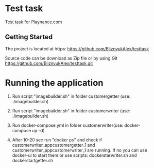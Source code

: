 # Test task

Test task for Playnance.com

## Getting Started

The project is located at https: https://github.com/BliznyukAlex/testtask

Source code can be download as Zip file or by using Git
https://github.com/BliznyukAlex/testtask.git

# Running the application

1. Run script "imagebuilder.sh" in folder customergetter (use: ./imagebuilder.sh)

2. Run script "imagebuilder.sh" in folder customerwriter (use: ./imagebuilder.sh)

3. Run docker-compose.yml in folder customerwriter(use: docker-compose up -d)

4. After 10-20 sec run "docker ps" and check if customerwriter_appcustomergetter_1 and 
customerwriter_appcustomerwriter_1 are running. If no you can use docker-ui to start them or use scripts:
dockerstarwriter.sh and dockerstartgetter.sh